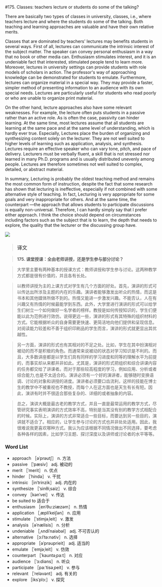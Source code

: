 #175. Classes: teachers lecture or students do some of the talking?

There are basically two types of classes in university, classes, i.e., where teachers lecture and where the students do some of the talking. Both teaching and learning approaches are valuable and have their own relative merits.

Classes that are dominated by teachers' lectures may benefits students in several ways. First of all, lectures can communicate the intrinsic interest of the subject matter. The speaker can convey personal enthusiasm in a way that no book or other media can. Enthusiasm stimulates interest, and it is an undeniable fact that interested, stimulated people tend to learn more. Moreover, lectures in university settings can provide students with role models of scholars in action. The professor's way of approaching knowledge can be demonstrated for students to emulate. Furthermore, lectures can organize material in a special way. They may provide a faster, simpler method of presenting information to an audience with its own special needs. Lectures are particularly useful for students who read poorly or who are unable to organize print material.

On the other hand, lecture approaches also have some relevant weaknesses. For example, the lecture often puts students in a passive rather than an active role. As is often the case, passivity can hinder learning. At the same time, most lectures assume that all students are learning at the same pace and at the same level of understanding, which is hardly ever true. Especially, Lectures place the burden of organizing and synthesizing content solely on the lecturer. They are not well suited to higher levels of learning such as application, analysis, and synthesis. Lectures require an effective speaker who can vary tone, pitch, and pace of delivery. Lecturers must be verbally fluent, a skill that is not stressed nor learned in many Ph.D. programs and is usually distributed unevenly among people. Lectures are therefore sometimes not well suited to complex, detailed, or abstract material.

In summary, Lecturing is probably the oldest teaching method and remains the most common form of instruction, despite the fact that some research has shown that lecturing is ineffective, especially if not combined with some alternative style of teaching. In fact, Lecturing is very appropriate for some goals and very inappropriate for others. And at the same time, the counterpart —the approach that allows students to participate discussions is equally non-universal. Therefore, I can hardly simply say that I prefer either approach. I think the choice should depend on circumstances including factors such as the subject that is to learn, the depth that needs to explore, the quality that the lecturer or the discussing group have.

![](images/TOEFL-iBT-High-Score-Essays-175.jpg)

> ### 译文

> **175. 课堂授课：全由老师讲授，还是学生参与部分讨论？**

> 大学里主要有两种基本的授课方式：教师讲授和学生参与讨论。这两种教学方式都是很有价值的，并且各有长处。

> 以教师讲授为主的上课方式对学生有几个方面的好处。首先，演讲的形式可以传达出所涉及主题的内在的乐趣。演讲者能够激发出听众的热情，而这是书本和其他媒体所做不到的。热情又能进一步激发兴趣。不能否认，人在有兴趣又有热情的时候最能学到东西。此外，大学里进行演讲的形式可以给学生们树立一个如何做好一名学者的榜样。教授是如何传授知识的，学生们便能以此为范例进行效仿。说得更远一些，演讲的形式有其特殊的组织材料的方式。它能根据听众的自身需要更快速、更简洁地向他们提供和呈现信息。对阅读能力较差和不善于组织印刷品的学生而言，演讲的形式就更显出其优越性。

> 另一方面，演讲的形式也有其相对的不足之处。比如，学生在其中扮演相对被动的而不是积极的角色。而通常来说被动的状态对学习知识是不利的。而且，大多数讲座都是以学生们具有同样的学习进度和同等的理解水平为前提的，而事实却从来都并非如此。尤其是，演讲的形式把组织和综合讲课内容的任务都交给了讲课者。而对于那些较高程度的学习，例如应用、分析或者综合能力,也是不太适合的。演讲必须有一个好的演讲者，能够随时变换语调、讨论的对象和讲授的进度。演讲者必须要口齿流利，这样的技能在博士生的教学中不被重视也不教授，而每个人在这方面也是天生有长有短。因此，演讲有时并不很适合那些复杂的、详细的或者抽象的内容。

> 总之，演讲大概是最古老的教学方式，并且一直是最常运用的教学方式，尽管研究事实表明演讲的方式效率不高，特别是当其没有别的教学方式相配合的时候。实际上，演讲的方式非常适合一些目标，而要达到另一些目的，演讲就不适合了。相应的，让学生参与讨论的方式也并非处处适用。因此，我很难说我更喜欢哪种方式。我认为应该根据不同情况做出不同选择，要考虑各种各样的因素，比如学习主题、探讨深度以及讲师或讨论者的水平等等。

### Word List

 * approach ［əˈprəutʃ］ n. 方法
 * passive ［ˈpæsiv］ adj. 被动的
 * merit ［ˈmerit］ n. 优点
 * hinder ［ˈhində］ v. 干扰
 * intrinsic ［inˈtrinzik］ adj. 内在的
 * synthesize ［ˈsinθiˌsaiz］ v. 综合
 * convey ［kənˈvei］ v. 传达
 * be suited to 适合于
 * enthusiasm ［enˈθu:ziæzəm］ n. 热情
 * application ［ˌæpliˈkeiʃən］ n. 应用
 * stimulate ［ˈstimjəˌleit］ v. 激发
 * analysis ［əˈnælisis］ n. 分析
 * undeniable ［ˌʌndiˈnaiəbəl］ adj. 不可否认的
 * alternative ［ɔ:lˈtə:nətiv］ n. 选择
 * appropriate ［əˈprəuprieit］ adj. 适当的
 * emulate ［ˈemjəˌleit］ v. 仿效
 * counterpart ［ˈkauntəˌpa:t］ n. 对应
 * audience ［ˈɔ:diəns］ n. 听众
 * participate ［pa:ˈtisəˌpeit］ v. 参与
 * relevant ［ˈreləvənt］ adj. 有关的
 * explore ［iksˈplɔ:］ v. 探究
